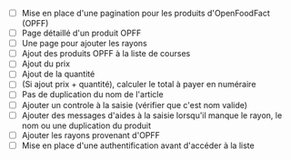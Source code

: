- [ ] Mise en place d'une pagination pour les produits d'OpenFoodFact (OPFF)
- [ ] Page détaillé d'un produit OPFF
- [ ] Une page pour ajouter les rayons
- [ ] Ajout des produits OPFF à la liste de courses
- [ ] Ajout du prix
- [ ] Ajout de la quantité
- [ ] (Si ajout prix + quantité), calculer le total à payer en numéraire
- [ ] Pas de duplication du nom de l'article
- [ ] Ajouter un controle à la saisie (vérifier que c'est nom valide)
- [ ] Ajouter des messages d'aides à la saisie lorsqu'il manque le rayon, le nom ou une duplication du produit
- [ ] Ajouter les rayons provenant d'OPFF
- [ ] Mise en place d'une authentification avant d'accéder à la liste